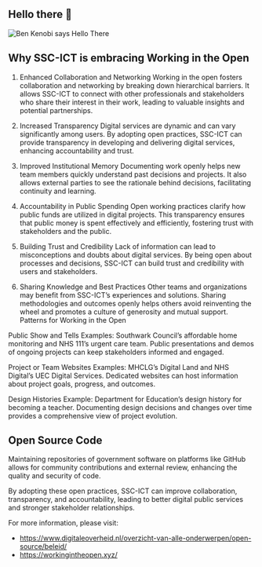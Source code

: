 ## Hello there 👋
![Ben Kenobi says Hello There](https://media.tenor.com/WuOwfnsLcfYAAAAC/star-wars-obi-wan-kenobi.gif)

<!--

**Here are some ideas to get you started:**

🙋‍♀️ A short introduction - what is your organization all about?
🌈 Contribution guidelines - how can the community get involved?
👩‍💻 Useful resources - where can the community find your docs? Is there anything else the community should know?
🍿 Fun facts - what does your team eat for breakfast?
🧙 Remember, you can do mighty things with the power of [Markdown](https://docs.github.com/github/writing-on-github/getting-started-with-writing-and-formatting-on-github/basic-writing-and-formatting-syntax)
-->


## Why SSC-ICT is embracing Working in the Open

1. Enhanced Collaboration and Networking
Working in the open fosters collaboration and networking by breaking down hierarchical barriers. It allows SSC-ICT to connect with other professionals and stakeholders who share their interest in their work, leading to valuable insights and potential partnerships.

2. Increased Transparency
Digital services are dynamic and can vary significantly among users. By adopting open practices, SSC-ICT can provide transparency in developing and delivering digital services, enhancing accountability and trust.

3. Improved Institutional Memory
Documenting work openly helps new team members quickly understand past decisions and projects. It also allows external parties to see the rationale behind decisions, facilitating continuity and learning.

4. Accountability in Public Spending
Open working practices clarify how public funds are utilized in digital projects. This transparency ensures that public money is spent effectively and efficiently, fostering trust with stakeholders and the public.

5. Building Trust and Credibility
Lack of information can lead to misconceptions and doubts about digital services. By being open about processes and decisions, SSC-ICT can build trust and credibility with users and stakeholders.

6. Sharing Knowledge and Best Practices
Other teams and organizations may benefit from SSC-ICT’s experiences and solutions. Sharing methodologies and outcomes openly helps others avoid reinventing the wheel and promotes a culture of generosity and mutual support.
Patterns for Working in the Open

Public Show and Tells
Examples: Southwark Council’s affordable home monitoring and NHS 111’s urgent care team. Public presentations and demos of ongoing projects can keep stakeholders informed and engaged.

Project or Team Websites
Examples: MHCLG’s Digital Land and NHS Digital’s UEC Digital Services. Dedicated websites can host information about project goals, progress, and outcomes.

Design Histories
Example: Department for Education’s design history for becoming a teacher. Documenting design decisions and changes over time provides a comprehensive view of project evolution.

## Open Source Code
Maintaining repositories of government software on platforms like GitHub allows for community contributions and external review, enhancing the quality and security of code.

By adopting these open practices, SSC-ICT can improve collaboration, transparency, and accountability, leading to better digital public services and stronger stakeholder relationships.

For more information, please visit: 
 - https://www.digitaleoverheid.nl/overzicht-van-alle-onderwerpen/open-source/beleid/
 - https://workingintheopen.xyz/
